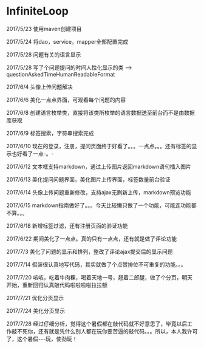 # InfiniteLoop

2017/5/23
使用maven创建项目

2017/5/24
将dao，service，mapper全部配置完成

2017/5/28
问题有关的语言显示

2017/5/28
写了个问题提问的时间人性化显示的类 -->  questionAskedTimeHumanReadableFormat

2017/6/4
头像上传问题解决

2017/6/6
美化一点点界面，可观看每个问题的内容

2017/6/8
创建语言枚举类，直接将该类所枚举的语言数据送至前台而不是由数据库获取

2017/6/9
标签搜索，字符串搜索完成

2017/6/10
现在的登录，注册，提问页面终于好看了。。。一点点。。。还有标签的显示也好看了一点-。-

2017/6/12
文本框支持markdown，通过上传图片返回markdown语句插入图片

2017/6/13
美化提问问题界面，美化图片上传界面，标签数量前台验证

2017/6/14
头像上传问题重新修改，支持ajax无刷新上传，markdown预览功能

2017/6/15
markdown指南做好了。。。今天比较懒只做了一个功能，可能连功能都不算。。。

2017/6/18
新增标签过滤，还有注册页面的验证功能

2017/6/22
期间美化了一点点。真的只有一点点，还有就是做了评论功能

2017/7/3
美化了问题的显示和排列，整改了评论ajax提交后的显示问题

2017/7/14
假装很认真地写代码，其实就做了个点赞排位不可重复的功能。。。

2017/7/20
咳咳，吃着牛肉粿，喝着天地一号，翘着二郎腿，做了个分页，明天开始，重新回归认真敲代码啦啦啦啦拉拉额

2017/7/21
优化分页显示

2017/7/24
美化分页显示

2017/7/28
经过仔细分析，觉得这个暑假都在敲代码就不好意思了，毕竟以后工作敲不死你，还有就是凭什么别人都在玩你要苦逼的敲代码。。。所以，本人我许可了，这个暑假---玩，使劲玩！